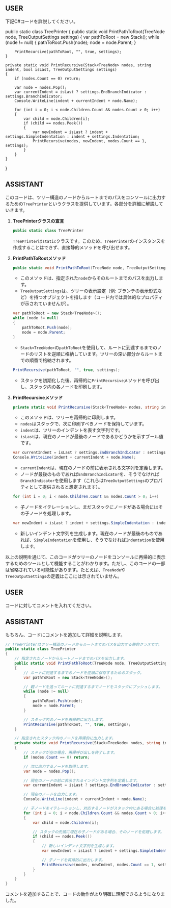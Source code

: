 ## USER
下記C#コードを詳説してください。

public static class TreePrinter
{
    public static void PrintPathToRoot(TreeNode node, TreeOutputSettings settings)
    {
        var pathToRoot = new Stack<TreeNode>();
        while (node != null)
        {
            pathToRoot.Push(node);
            node = node.Parent;
        }

        PrintRecursive(pathToRoot, "", true, settings);
    }

    private static void PrintRecursive(Stack<TreeNode> nodes, string indent, bool isLast, TreeOutputSettings settings)
    {
        if (nodes.Count == 0) return;

        var node = nodes.Pop();
        var currentIndent = isLast ? settings.EndBranchIndicator : settings.BranchIndicator;
        Console.WriteLine(indent + currentIndent + node.Name);

        for (int i = 0; i < node.Children.Count && nodes.Count > 0; i++)
        {
            var child = node.Children[i];
            if (child == nodes.Peek())
            {
                var newIndent = isLast ? indent + settings.SimpleIndentation : indent + settings.Indentation;
                PrintRecursive(nodes, newIndent, nodes.Count == 1, settings);
            }
        }
    }
}

## ASSISTANT
このコードは、ツリー構造のノードからルートまでのパスをコンソールに出力するための`TreePrinter`というクラスを提供しています。各部分を詳細に解説していきます。

1. **TreePrinterクラスの宣言**
   ```csharp
   public static class TreePrinter
   ```
   `TreePrinter`は`static`クラスです。このため、`TreePrinter`のインスタンスを作成することはできず、直接静的メソッドを呼び出せます。

2. **PrintPathToRootメソッド**
   ```csharp
   public static void PrintPathToRoot(TreeNode node, TreeOutputSettings settings)
   ```
   - このメソッドは、指定された`node`からそのルートまでのパスを出力します。
   - `TreeOutputSettings`は、ツリーの表示設定（例: ブランチの表示形式など）を持つオブジェクトを指します（コード内では具体的なプロパティが示されていませんが）。

   ```csharp
   var pathToRoot = new Stack<TreeNode>();
   while (node != null)
   {
       pathToRoot.Push(node);
       node = node.Parent;
   }
   ```
   - `Stack<TreeNode>`の`pathToRoot`を使用して、ルートに到達するまでのノードのリストを逆順に格納しています。ツリーの深い部分からルートまでの順番で格納されます。

   ```csharp
   PrintRecursive(pathToRoot, "", true, settings);
   ```
   - スタックを初期化した後、再帰的に`PrintRecursive`メソッドを呼び出し、スタック内の各ノードを印刷します。

3. **PrintRecursiveメソッド**
   ```csharp
   private static void PrintRecursive(Stack<TreeNode> nodes, string indent, bool isLast, TreeOutputSettings settings)
   ```
   - このメソッドは、ツリーを再帰的に印刷します。
   - `nodes`はスタックで、次に印刷すべきノードを保持しています。
   - `indent`は、ツリーのインデントを表す文字列です。
   - `isLast`は、現在のノードが最後のノードであるかどうかを示すブール値です。

   ```csharp
   var currentIndent = isLast ? settings.EndBranchIndicator : settings.BranchIndicator;
   Console.WriteLine(indent + currentIndent + node.Name);
   ```
   - `currentIndent`は、現在のノードの前に表示される文字列を定義します。
   - ノードが最後のものであれば`EndBranchIndicator`を、そうでなければ`BranchIndicator`を使用します（これらは`TreeOutputSettings`のプロパティとして提供されると想定されます）。

   ```csharp
   for (int i = 0; i < node.Children.Count && nodes.Count > 0; i++)
   ```
   - 子ノードをイテレーションし、まだスタックにノードがある場合にはその子ノードを処理します。

   ```csharp
   var newIndent = isLast ? indent + settings.SimpleIndentation : indent + settings.Indentation;
   ```
   - 新しいインデント文字列を生成します。現在のノードが最後のものであれば、`SimpleIndentation`を使用し、そうでなければ`Indentation`を使用します。

以上の説明を通じて、このコードがツリーのノードをコンソールに再帰的に表示するためのツールとして機能することがわかります。ただし、このコードの一部は省略されている可能性があります。たとえば、`TreeNode`や`TreeOutputSettings`の定義はここには示されていません。

## USER
コードに対してコメントを入れてください。

## ASSISTANT
もちろん、コードにコメントを追加して詳細を説明します。

```csharp
// TreePrinterはツリー構造のノードからルートまでのパスを出力する静的クラスです。
public static class TreePrinter
{
    // 指定されたノードからルートノードまでのパスを出力します。
    public static void PrintPathToRoot(TreeNode node, TreeOutputSettings settings)
    {
        // ルートに到達するまでのノードを逆順に保存するためのスタック。
        var pathToRoot = new Stack<TreeNode>();

        // 親ノードを追ってルートに到達するまでノードをスタックにプッシュします。
        while (node != null)
        {
            pathToRoot.Push(node);
            node = node.Parent;
        }

        // スタック内のノードを再帰的に出力します。
        PrintRecursive(pathToRoot, "", true, settings);
    }

    // 指定されたスタック内のノードを再帰的に出力します。
    private static void PrintRecursive(Stack<TreeNode> nodes, string indent, bool isLast, TreeOutputSettings settings)
    {
        // スタックが空の場合、再帰呼び出しを終了します。
        if (nodes.Count == 0) return;

        // 次に出力するノードを取得します。
        var node = nodes.Pop();

        // 現在のノードの前に表示されるインデント文字列を定義します。
        var currentIndent = isLast ? settings.EndBranchIndicator : settings.BranchIndicator;

        // 現在のノードを出力します。
        Console.WriteLine(indent + currentIndent + node.Name);

        // 子ノードをイテレーションし、対応するノードがスタック内にある場合に処理を続行します。
        for (int i = 0; i < node.Children.Count && nodes.Count > 0; i++)
        {
            var child = node.Children[i];

            // スタックの先頭に現在の子ノードがある場合、そのノードを処理します。
            if (child == nodes.Peek())
            {
                // 新しいインデント文字列を生成します。
                var newIndent = isLast ? indent + settings.SimpleIndentation : indent + settings.Indentation;

                // 子ノードを再帰的に出力します。
                PrintRecursive(nodes, newIndent, nodes.Count == 1, settings);
            }
        }
    }
}
```

コメントを追加することで、コードの動作がより明確に理解できるようになりました。